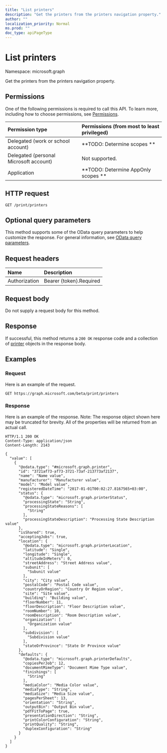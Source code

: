 ```yaml
---
title: "List printers"
description: "Get the printers from the printers navigation property."
author: ""
localization_priority: Normal
ms.prod: ""
doc_type: apiPageType
---
```


# List printers

Namespace: microsoft.graph

Get the printers from the printers navigation property.

## Permissions
One of the following permissions is required to call this API. To learn more, including how to choose permissions, see [Permissions](/concepts/permissions-reference.md).

|Permission type|Permissions (from most to least privileged)|
|:---|:---|
|Delegated (work or school account)|**TODO: Determine scopes **|
|Delegated (personal Microsoft account)|Not supported.|
|Application|**TODO: Determine AppOnly scopes **|

## HTTP request
<!-- {
  "blockType": "ignored"
}
-->
``` http
GET /print/printers
```

## Optional query parameters
This method supports some of the OData query parameters to help customize the response. For general information, see [OData query parameters](/graph/query-parameters).

## Request headers
|Name|Description|
|:---|:---|
|Authorization|Bearer {token}.Required|

## Request body
Do not supply a request body for this method.

## Response
If successful, this method returns a `200 OK` response code and a collection of [printer](../resources/printer.md) objects in the response body.

## Examples

### Request
Here is an example of the request.
<!-- {
  "blockType": "request",
  "name": "get_printer"
}
-->
``` http
GET https://graph.microsoft.com/beta/print/printers
```

### Response
Here is an example of the response. Note: The response object shown here may be truncated for brevity. All of the properties will be returned from an actual call.
<!-- {
  "blockType": "response",
  "truncated": true,
  "@odata.type": "collection(microsoft.graph.printer)"
}
-->
``` http
HTTP/1.1 200 OK
Content-Type: application/json
Content-Length: 2143

{
  "value": [
    {
      "@odata.type": "#microsoft.graph.printer",
      "id": "3721af73-af73-3721-73af-213773af2137",
      "name": "Name value",
      "manufacturer": "Manufacturer value",
      "model": "Model value",
      "registeredDateTime": "2017-01-01T00:02:27.8167565+03:00",
      "status": {
        "@odata.type": "microsoft.graph.printerStatus",
        "processingState": "String",
        "processingStateReasons": [
          "String"
        ],
        "processingStateDescription": "Processing State Description value"
      },
      "isShared": true,
      "acceptingJobs": true,
      "location": {
        "@odata.type": "microsoft.graph.printerLocation",
        "latitude": "Single",
        "longitude": "Single",
        "altitudeInMeters": 0,
        "streetAddress": "Street Address value",
        "subunit": [
          "Subunit value"
        ],
        "city": "City value",
        "postalCode": "Postal Code value",
        "countryOrRegion": "Country Or Region value",
        "site": "Site value",
        "building": "Building value",
        "floorNumber": 11,
        "floorDescription": "Floor Description value",
        "roomNumber": 10,
        "roomDescription": "Room Description value",
        "organization": [
          "Organization value"
        ],
        "subdivision": [
          "Subdivision value"
        ],
        "stateOrProvince": "State Or Province value"
      },
      "defaults": {
        "@odata.type": "microsoft.graph.printerDefaults",
        "copiesPerJob": 12,
        "documentMimeType": "Document Mime Type value",
        "finishings": [
          "String"
        ],
        "mediaColor": "Media Color value",
        "mediaType": "String",
        "mediaSize": "Media Size value",
        "pagesPerSheet": 13,
        "orientation": "String",
        "outputBin": "Output Bin value",
        "pdfFitToPage": true,
        "presentationDirection": "String",
        "printColorConfiguration": "String",
        "printQuality": "String",
        "duplexConfiguration": "String"
      }
    }
  ]
}
```

